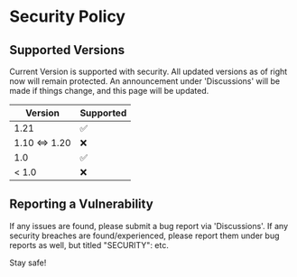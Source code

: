# Security Policy

## Supported Versions

Current Version is supported with security. All updated versions as of right now will remain protected. 
An announcement under 'Discussions' will be made if things change, and this page will be updated.

| Version | Supported          |
| ------- | ------------------ |
| 1.21   | :white_check_mark:  |
| 1.10 <=> 1.20  | :x:         |
| 1.0   | :white_check_mark:   |
| < 1.0   | :x:                |

## Reporting a Vulnerability

If any issues are found, please submit a bug report via 'Discussions'.
If any security breaches are found/experienced, please report them under bug reports as well, but titled "SECURITY": etc.

Stay safe!
